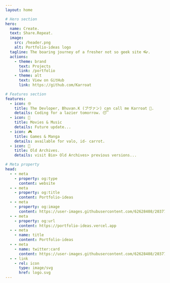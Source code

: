 ```yaml
---
layout: home

# Hero section
hero:
  name: Create.
  text: Share.Repeat.
  image:
    src: /header.png
    alt: Portfolio-ideas logo
  tagline: The boaring journey of a fresher not so geek site 👓.
  actions:
    - theme: brand
      text: Projects
      link: /portfolio
    - theme: alt
      text: View on GitHub
      link: https://github.com/Karroat

# Features section
features:
  - icon: 🤓
    title: The Devloper, Bhuvan.K (ブヴァン) can call me Karroat 🥕.
    details: Coding for a lazier tomorrow. 😴
  - icon: 🎫
    title: Movies & Music
    details: Future update...
  - icon: 🎮
    title: Games & Manga
    details: available for valo, id- carrot.
  - icon: 💾
    title: Old Archives.
    details: visit Bio> Old Archives> previous versions...

# Meta property
head:
  - - meta
    - property: og:type
      content: website
  - - meta
    - property: og:title
      content: Portfolio-ideas
  - - meta
    - property: og:image
      content: https://user-images.githubusercontent.com/62628408/203779311-949cf214-92a7-4900-b997-55595fd12316.png
  - - meta
    - property: og:url
      content: https://portfolio-ideas.vercel.app
  - - meta
    - name: title
      content: Portfolio-ideas
  - - meta
    - name: twitter:card
      content: https://user-images.githubusercontent.com/62628408/203779311-949cf214-92a7-4900-b997-55595fd12316.png
  - - link
    - rel: icon
      type: image/svg
      href: logo.svg
---
```

